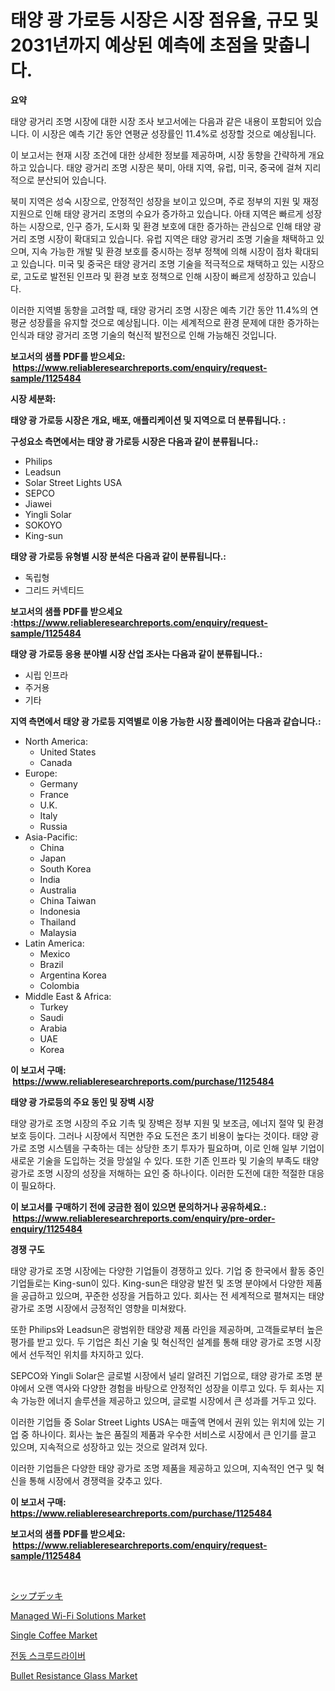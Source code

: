 <p><h1>태양 광 가로등 시장은 시장 점유율, 규모 및 2031년까지 예상된 예측에 초점을 맞춥니다.</h1></p><p><strong>요약</strong></p>
<p><p>태양 광거리 조명 시장에 대한 시장 조사 보고서에는 다음과 같은 내용이 포함되어 있습니다. 이 시장은 예측 기간 동안 연평균 성장률인 11.4%로 성장할 것으로 예상됩니다.</p><p>이 보고서는 현재 시장 조건에 대한 상세한 정보를 제공하며, 시장 동향을 간략하게 개요하고 있습니다. 태양 광거리 조명 시장은 북미, 아태 지역, 유럽, 미국, 중국에 걸쳐 지리적으로 분산되어 있습니다.</p><p>북미 지역은 성숙 시장으로, 안정적인 성장을 보이고 있으며, 주로 정부의 지원 및 재정 지원으로 인해 태양 광거리 조명의 수요가 증가하고 있습니다. 아태 지역은 빠르게 성장하는 시장으로, 인구 증가, 도시화 및 환경 보호에 대한 증가하는 관심으로 인해 태양 광거리 조명 시장이 확대되고 있습니다. 유럽 지역은 태양 광거리 조명 기술을 채택하고 있으며, 지속 가능한 개발 및 환경 보호를 중시하는 정부 정책에 의해 시장이 점차 확대되고 있습니다. 미국 및 중국은 태양 광거리 조명 기술을 적극적으로 채택하고 있는 시장으로, 고도로 발전된 인프라 및 환경 보호 정책으로 인해 시장이 빠르게 성장하고 있습니다.</p><p>이러한 지역별 동향을 고려할 때, 태양 광거리 조명 시장은 예측 기간 동안 11.4%의 연평균 성장률을 유지할 것으로 예상됩니다. 이는 세계적으로 환경 문제에 대한 증가하는 인식과 태양 광거리 조명 기술의 혁신적 발전으로 인해 가능해진 것입니다.</p></p>
<p><strong>보고서의 샘플 PDF를 받으세요: &nbsp;<a href="https://www.reliableresearchreports.com/enquiry/request-sample/1125484">https://www.reliableresearchreports.com/enquiry/request-sample/1125484</a></strong></p>
<p><strong>시장 세분화:</strong></p>
<p><strong> 태양 광 가로등 시장은 개요, 배포, 애플리케이션 및 지역으로 더 분류됩니다. :</strong></p>
<p><strong>구성요소 측면에서는 태양 광 가로등 시장은 다음과 같이 분류됩니다.:</strong></p>
<p><ul><li>Philips</li><li>Leadsun</li><li>Solar Street Lights USA</li><li>SEPCO</li><li>Jiawei</li><li>Yingli Solar</li><li>SOKOYO</li><li>King-sun</li></ul></p>
<p><strong> 태양 광 가로등 유형별 시장 분석은 다음과 같이 분류됩니다.:</strong></p>
<p><ul><li>독립형</li><li>그리드 커넥티드</li></ul></p>
<p><strong>보고서의 샘플 PDF를 받으세요 :<a href="https://www.reliableresearchreports.com/enquiry/request-sample/1125484">https://www.reliableresearchreports.com/enquiry/request-sample/1125484</a></strong></p>
<p><strong> 태양 광 가로등 응용 분야별 시장 산업 조사는 다음과 같이 분류됩니다.:</strong></p>
<p><ul><li>시립 인프라</li><li>주거용</li><li>기타</li></ul></p>
<p><strong>지역 측면에서 태양 광 가로등 지역별로 이용 가능한 시장 플레이어는 다음과 같습니다.:</strong></p>
<p><ul>
    <li>
        North America:
        <ul>
            <li>United States</li>
            <li>Canada</li>
        </ul>
    </li>
    <li>
        Europe:
        <ul>
            <li>Germany</li>
            <li>France</li>
            <li>U.K.</li>
            <li>Italy</li>
            <li>Russia</li>
        </ul>
    </li>
    <li>
        Asia-Pacific:
        <ul>
            <li>China</li>
            <li>Japan</li>
            <li>South Korea</li>
            <li>India</li>
            <li>Australia</li>
            <li>China Taiwan</li>
            <li>Indonesia</li>
            <li>Thailand</li>
            <li>Malaysia</li>
        </ul>
    </li>
    <li>
        Latin America:
        <ul>
            <li>Mexico</li>
            <li>Brazil</li>
            <li>Argentina Korea</li>
            <li>Colombia</li>
        </ul>
    </li>
    <li>
        Middle East & Africa:
        <ul>
            <li>Turkey</li>
            <li>Saudi</li>
            <li>Arabia</li>
            <li>UAE</li>
            <li>Korea</li>
        </ul>
    </li>
    </ul></p>
<p><strong>이 보고서 구매: &nbsp;<a href="https://www.reliableresearchreports.com/purchase/1125484">https://www.reliableresearchreports.com/purchase/1125484</a></strong></p>
<p><strong>태양 광 가로등의 주요 동인 및 장벽 시장</strong></p>
<p><p>태양 광가로 조명 시장의 주요 기촉 및 장벽은 정부 지원 및 보조금, 에너지 절약 및 환경 보호 등이다. 그러나 시장에서 직면한 주요 도전은 초기 비용이 높다는 것이다. 태양 광가로 조명 시스템을 구축하는 데는 상당한 초기 투자가 필요하며, 이로 인해 일부 기업이 새로운 기술을 도입하는 것을 망설일 수 있다. 또한 기존 인프라 및 기술의 부족도 태양 광가로 조명 시장의 성장을 저해하는 요인 중 하나이다. 이러한 도전에 대한 적절한 대응이 필요하다.</p></p>
<p><strong>이 보고서를 구매하기 전에 궁금한 점이 있으면 문의하거나 공유하세요.: &nbsp;<a href="https://www.reliableresearchreports.com/enquiry/pre-order-enquiry/1125484">https://www.reliableresearchreports.com/enquiry/pre-order-enquiry/1125484</a></strong></p>
<p><strong>경쟁 구도</strong></p>
<p><p>태양 광가로 조명 시장에는 다양한 기업들이 경쟁하고 있다. 기업 중 한국에서 활동 중인 기업들로는 King-sun이 있다. King-sun은 태양광 발전 및 조명 분야에서 다양한 제품을 공급하고 있으며, 꾸준한 성장을 거듭하고 있다. 회사는 전 세계적으로 펼쳐지는 태양 광가로 조명 시장에서 긍정적인 영향을 미쳐왔다.</p><p>또한 Philips와 Leadsun은 광범위한 태양광 제품 라인을 제공하며, 고객들로부터 높은 평가를 받고 있다. 두 기업은 최신 기술 및 혁신적인 설계를 통해 태양 광가로 조명 시장에서 선두적인 위치를 차지하고 있다.</p><p>SEPCO와 Yingli Solar은 글로벌 시장에서 널리 알려진 기업으로, 태양 광가로 조명 분야에서 오랜 역사와 다양한 경험을 바탕으로 안정적인 성장을 이루고 있다. 두 회사는 지속 가능한 에너지 솔루션을 제공하고 있으며, 글로벌 시장에서 큰 성과를 거두고 있다.</p><p>이러한 기업들 중 Solar Street Lights USA는 매출액 면에서 권위 있는 위치에 있는 기업 중 하나이다. 회사는 높은 품질의 제품과 우수한 서비스로 시장에서 큰 인기를 끌고 있으며, 지속적으로 성장하고 있는 것으로 알려져 있다. </p><p>이러한 기업들은 다양한 태양 광가로 조명 제품을 제공하고 있으며, 지속적인 연구 및 혁신을 통해 시장에서 경쟁력을 갖추고 있다.</p></p>
<p><strong>이 보고서 구매: &nbsp; <a href="https://www.reliableresearchreports.com/purchase/1125484">https://www.reliableresearchreports.com/purchase/1125484</a></strong></p>
<p><strong>보고서의 샘플 PDF를 받으세요: &nbsp;<a href="https://www.reliableresearchreports.com/enquiry/request-sample/1125484">https://www.reliableresearchreports.com/enquiry/request-sample/1125484</a></strong><strong></strong></p>
<p>&nbsp;</p>
<p><p><a href="https://github.com/ihabdkwlxs948/Market-Research-Report-List-1/blob/main/4429794190642.md">シップデッキ</a></p><p><a href="https://issuu.com/reportprime-2/docs/managed-wi-fi-solutions-market-size-2030.pptx">Managed Wi-Fi Solutions Market</a></p><p><a href="https://rainy-horn-d69.notion.site/Single-Coffee-Market-Furnish-Information-about-Market-Size-Market-Share-Market-Dynamics-and-Proje-857604a2fa184915b9ef9d71aa76e17f">Single Coffee Market</a></p><p><a href="https://github.com/hxzi07639916/Market-Research-Report-List-1/blob/main/6755243190427.md">전동 스크루드라이버</a></p><p><a href="https://github.com/mabutironaldo/Market-Research-Report-List-3/blob/main/bullet-resistance-glass-market.md">Bullet Resistance Glass Market</a></p></p>